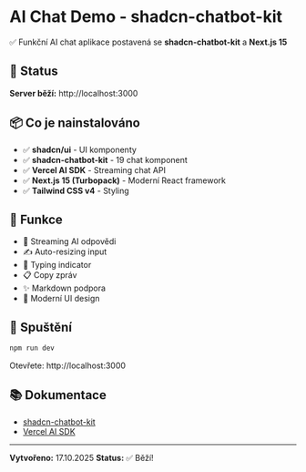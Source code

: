 # AI Chat Demo - shadcn-chatbot-kit

✅ Funkční AI chat aplikace postavená se **shadcn-chatbot-kit** a **Next.js 15**

## 🎉 Status

**Server běží:** http://localhost:3000

## 📦 Co je nainstalováno

- ✅ **shadcn/ui** - UI komponenty  
- ✅ **shadcn-chatbot-kit** - 19 chat komponent
- ✅ **Vercel AI SDK** - Streaming chat API
- ✅ **Next.js 15 (Turbopack)** - Moderní React framework
- ✅ **Tailwind CSS v4** - Styling

## 🎯 Funkce

- 💬 Streaming AI odpovědi
- ✍️ Auto-resizing input
- 🤖 Typing indicator
- 📋 Copy zpráv
- ✨ Markdown podpora
- 🎨 Moderní UI design

## 🚀 Spuštění

```bash
npm run dev
```

Otevřete: http://localhost:3000

## 📚 Dokumentace

- [shadcn-chatbot-kit](https://shadcn-chatbot-kit.vercel.app/)
- [Vercel AI SDK](https://sdk.vercel.ai/docs)

---

**Vytvořeno:** 17.10.2025
**Status:** ✅ Běží!

